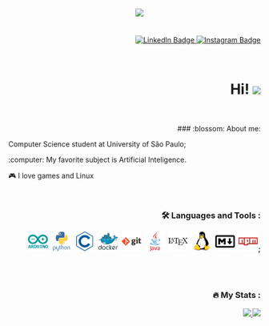 <img align="right" width="250px" style="margin-top:-20px" src="https://media.giphy.com/media/gjrYDwbjnK8x36xZIO/giphy.gif">


</br>
</br>

<div id="badges" align="right">
    <a href="https://www.linkedin.com/in/vinicius-ferraz-lima">
        <img src="https://img.shields.io/badge/LinkedIn-blue?logo=linkedin&logoColor=white&style=for-the-badge" alt="LinkedIn Badge"/>
    </a>
    <a href="https://instagram.com/viniciushlima_">
        <img src="https://img.shields.io/badge/-Instagram-%23E4405F?style=for-the-badge&logo=instagram&logoColor=white" alt="Instagram Badge">
    </a>
<div id="badges">

</br>
</br>



<h1>
Hi!
<img src="https://media.giphy.com/media/hvRJCLFzcasrR4ia7z/giphy.gif" width="30px"/>
</h1>

</br>
</br>
### :blossom: About me:
<div display="inline-block">
 <p align="left">Computer Science student at University of São Paulo</a>;</p>
 <p align="left">:computer: My favorite subject is Artificial Inteligence.</p>
 <p align="left">🎮 I love games and Linux</p>
</div>



<br>
<b>

### :hammer_and_wrench: Languages and Tools :

<div>
  <img src="https://github.com/devicons/devicon/blob/master/icons/arduino/arduino-original-wordmark.svg" title="Arduino" alt="Arduino" width="40" height="40"/>&nbsp;
  <img src="https://github.com/devicons/devicon/blob/master/icons/python/python-original-wordmark.svg" title="Python" alt="Python" width="40" height="40"/>&nbsp;
  <img src="https://github.com/devicons/devicon/blob/1119b9f84c0290e0f0b38982099a2bd027a48bf1/icons/c/c-line.svg" title="C" alt="C" width="40" height="40"/>&nbsp;
  <img src="https://github.com/devicons/devicon/blob/1119b9f84c0290e0f0b38982099a2bd027a48bf1/icons/docker/docker-original-wordmark.svg" title="Docker" alt="Docker" width="40" height="40"/>&nbsp;
  <img src="https://github.com/devicons/devicon/blob/1119b9f84c0290e0f0b38982099a2bd027a48bf1/icons/git/git-original-wordmark.svg" title="Git" alt="Git" width="40" height="40"/>&nbsp;
  <img src="https://github.com/devicons/devicon/blob/1119b9f84c0290e0f0b38982099a2bd027a48bf1/icons/java/java-original-wordmark.svg" title="Java" alt="Java" width="40" height="40"/>&nbsp;
  <img src="https://github.com/devicons/devicon/blob/1119b9f84c0290e0f0b38982099a2bd027a48bf1/icons/latex/latex-original.svg" title="Latex" alt="Latex" width="40" height="40"/>&nbsp;
  <img src="https://github.com/devicons/devicon/blob/1119b9f84c0290e0f0b38982099a2bd027a48bf1/icons/linux/linux-original.svg" title="Linux" alt="Linux" width="40" height="40"/>&nbsp;
  <img src="https://github.com/devicons/devicon/blob/1119b9f84c0290e0f0b38982099a2bd027a48bf1/icons/markdown/markdown-original.svg" title="Markdown" alt="Markdown" width="40" height="40"/>&nbsp;
  <img src="https://github.com/devicons/devicon/blob/1119b9f84c0290e0f0b38982099a2bd027a48bf1/icons/npm/npm-original-wordmark.svg" title="NPM" alt="NPM" width="40" height="40"/>;
</div>


<br>
<br>
<br>

### :fire: My Stats :
<div>
    <a href="https://github.com/viniciusfl">
    <img height="180em" src="https://github-readme-stats.vercel.app/api/top-langs/?username=viniciusfl&layout=compact&langs_count=7&theme=dracula"/>
    <img height="180em" src="https://github-readme-stats.vercel.app/api?username=viniciusfl&show_icons=true&theme=dracula&include_all_commits=true&count_private=true"/>
</div>